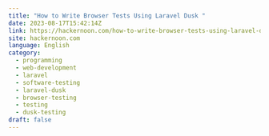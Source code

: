 ```yaml
---
title: "How to Write Browser Tests Using Laravel Dusk "
date: 2023-08-17T15:42:14Z
link: https://hackernoon.com/how-to-write-browser-tests-using-laravel-dusk?source=rss&utm_medium=RSS&utm_source=news.12bit.vn
site: hackernoon.com
language: English
category:
  - programming
  - web-development
  - laravel
  - software-testing
  - laravel-dusk
  - browser-testing
  - testing
  - dusk-testing
draft: false
---
```

